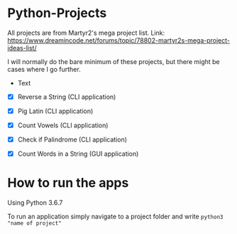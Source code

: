 # Python-Projects
All projects are from Martyr2's mega project list. Link: https://www.dreamincode.net/forums/topic/78802-martyr2s-mega-project-ideas-list/

I will normally do the bare minimum of these projects, but there might be cases where I go further.

- Text

- [x] Reverse a String (CLI application)

- [x] Pig Latin (CLI application)

- [x] Count Vowels (CLI application)

- [x] Check if Palindrome (CLI application)

- [x] Count Words in a String (GUI application)

# How to run the apps
Using Python 3.6.7

To run an application simply navigate to a project folder and write `python3 "name of project"`
